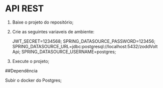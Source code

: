 # API REST
 
1) Baixe o projeto do repositório;
2) Crie as seguintes variaveis de ambiente:

   JWT_SECRET=1234568;
   SPRING_DATASOURCE_PASSWORD=123456;
   SPRING_DATASOURCE_URL=jdbc:postgresql://localhost:5432/zoddVoltApi;
   SPRING_DATASOURCE_USERNAME=postgres;
   
4) Execute o projeto;

##Dependência

Subir o docker do Postgres;
